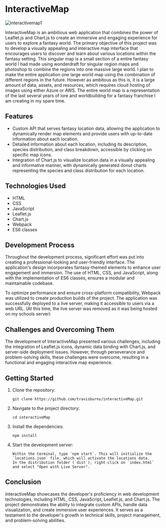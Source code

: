 # InteractiveMap

![interactivemap1](https://github.com/travisburns/interactiveMap/assets/41456635/a5455d6c-1c5a-4d8e-b0e9-5f1f0a5f9a3f)

InteractiveMap is an ambitious web application that combines the power of Leaflet.js and Chart.js to create an immersive and engaging experience for users to explore a fantasy world. The primary objective of this project was to develop a visually appealing and interactive map interface that encourages users to discover and learn about various locations within the fantasy setting. This singular map is a small section of a entire fantasy world I had made using wonderdraft for singular region maps and photoshop to combine the regions into one massive large world. I plan to make the entire application one large world map using the combination of different regions in the future. However as ambitous as this is, it is a large amount of data, assets, and resources, which requires cloud hosting of images using either Azure or AWS. The entire world map is a representation of the last several years of lore and worldbuilding for a fantasy franchise I am creating in my spare time.  

## Features

- Custom API that serves fantasy location data, allowing the application to dynamically render map elements and provide users with up-to-date information about each location.
- Detailed information about each location, including its description, species distribution, and class breakdown, accessible by clicking on specific map icons.
- Integration of Chart.js to visualize location data in a visually appealing and informative manner, with dynamically generated donut charts representing the species and class distribution for each location.

## Technologies Used

- HTML
- CSS
- JavaScript
- Leaflet.js
- Chart.js
- Webpack
- ES6 classes

## Development Process

Throughout the development process, significant effort was put into creating a professional-looking and user-friendly interface. The application's design incorporates fantasy-themed elements to enhance user engagement and immersion. The use of HTML, CSS, and JavaScript, along with the implementation of ES6 classes, ensures a modular and maintainable codebase.

To optimize performance and ensure cross-platform compatibility, Webpack was utilized to create production builds of the project. The application was successfully deployed to a live server, making it accessible to users via a web URL. (At this time, the live server was removed as it was being hosted on my schools server)

## Challenges and Overcoming Them

The development of InteractiveMap presented various challenges, including the integration of Leaflet.js icons, dynamic data binding with Chart.js, and server-side deployment issues. However, through perseverance and problem-solving skills, these challenges were overcome, resulting in a functional and engaging interactive map experience.

## Getting Started

1. Clone the repository:
   ```
   git clone https://github.com/travisburns/interactiveMap.git
   ```
2. Navigate to the project directory:
   ```
   cd interactiveMap
   ```
3. Install the dependencies:
   ```
   npm install
   ```
4. Start the development server:
   ```
   Within the terminal, type `npm start`. This will initialize the `locations.json` file, which will activate the locations data.
   In the distribution folder (`dist`), right-click on `index.html` and select "Open with Live Server".
   ```




## Conclusion

InteractiveMap showcases the developer's proficiency in web development technologies, including HTML, CSS, JavaScript, Leaflet.js, and Chart.js. The project demonstrates the ability to integrate custom APIs, handle data visualization, and create immersive user experiences. It serves as a testament to the developer's growth in technical skills, project management, and problem-solving abilities.

